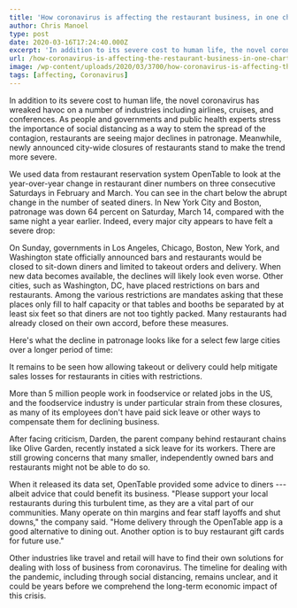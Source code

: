 ```yaml
---
title: 'How coronavirus is affecting the restaurant business, in one chart'
author: Chris Manoel
type: post
date: 2020-03-16T17:24:40.000Z
excerpt: 'In addition to its severe cost to human life, the novel coronavirus has wreaked havoc on a number of industries including airlines, cruises, and conferences. As people and governments and public health experts stress the importance of social distancing as a way to stem the spread of the contagion, restaurants are seeing major declines in&hellip;'
url: /how-coronavirus-is-affecting-the-restaurant-business-in-one-chart/
image: /wp-content/uploads/2020/03/3700/how-coronavirus-is-affecting-the-restaurant-business-in-one-chart.jpg
tags: [affecting, Coronavirus]
---
```


In addition to its severe cost to human life, the novel coronavirus has wreaked havoc on a number of industries including airlines, cruises, and conferences. As people and governments and public health experts stress the importance of social distancing as a way to stem the spread of the contagion, restaurants are seeing major declines in patronage. Meanwhile, newly announced city-wide closures of restaurants stand to make the trend more severe.

We used data from restaurant reservation system OpenTable to look at the year-over-year change in restaurant diner numbers on three consecutive Saturdays in February and March. You can see in the chart below the abrupt change in the number of seated diners. In New York City and Boston, patronage was down 64 percent on Saturday, March 14, compared with the same night a year earlier. Indeed, every major city appears to have felt a severe drop:

On Sunday, governments in Los Angeles, Chicago, Boston, New York, and Washington state officially announced bars and restaurants would be closed to sit-down diners and limited to takeout orders and delivery. When new data becomes available, the declines will likely look even worse. Other cities, such as Washington, DC, have placed restrictions on bars and restaurants. Among the various restrictions are mandates asking that these places only fill to half capacity or that tables and booths be separated by at least six feet so that diners are not too tightly packed. Many restaurants had already closed on their own accord, before these measures.

Here's what the decline in patronage looks like for a select few large cities over a longer period of time:

It remains to be seen how allowing takeout or delivery could help mitigate sales losses for restaurants in cities with restrictions.

More than 5 million people work in foodservice or related jobs in the US, and the foodservice industry is under particular strain from these closures, as many of its employees don't have paid sick leave or other ways to compensate them for declining business.

After facing criticism, Darden, the parent company behind restaurant chains like Olive Garden, recently instated a sick leave for its workers. There are still growing concerns that many smaller, independently owned bars and restaurants might not be able to do so.

When it released its data set, OpenTable provided some advice to diners --- albeit advice that could benefit its business. "Please support your local restaurants during this turbulent time, as they are a vital part of our communities. Many operate on thin margins and fear staff layoffs and shut downs," the company said. "Home delivery through the OpenTable app is a good alternative to dining out. Another option is to buy restaurant gift cards for future use."

Other industries like travel and retail will have to find their own solutions for dealing with loss of business from coronavirus. The timeline for dealing with the pandemic, including through social distancing, remains unclear, and it could be years before we comprehend the long-term economic impact of this crisis.

